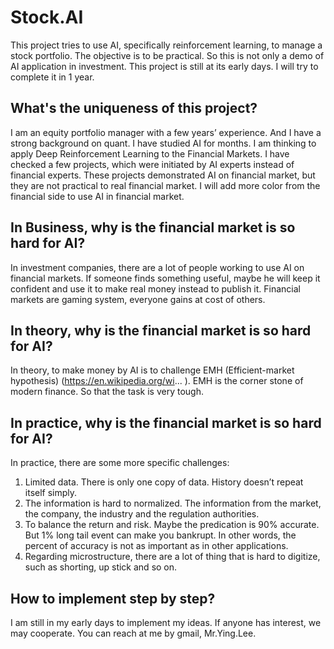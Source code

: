 # Stock.AI
This project tries to use AI, specifically reinforcement learning, to manage a stock portfolio. The objective is to be practical. So this is not only a demo of AI application in investment.
This project is still at its early days. I will try to complete it in 1 year.

## What's the uniqueness of this project?
I am an equity portfolio manager with a few years’ experience. And I have a strong background on quant. I have studied AI for months. I am thinking to apply Deep Reinforcement Learning to the Financial Markets.
I have checked a few projects, which were initiated by AI experts instead of financial experts. These projects demonstrated AI on financial market, but they are not practical to real financial market.
I will add more color from the financial side to use AI in financial market.

## In Business, why is the financial market is so hard for AI?
In investment companies, there are a lot of people working to use AI on financial markets.
If someone finds something useful, maybe he will keep it confident and use it to make real money instead to publish it. 
Financial markets are gaming system, everyone gains at cost of others.

## In theory, why is the financial market is so hard for AI?
In theory, to make money by AI is to challenge EMH (Efficient-market hypothesis) (https://en.wikipedia.org/wi... ). EMH is the corner stone of modern finance. So that the task is very tough.


## In practice, why is the financial market is so hard for AI?
In practice, there are some more specific challenges:
1.	Limited data. There is only one copy of data. History doesn’t repeat itself simply.
2.	The information is hard to normalized. The information from the market, the company, the industry and the regulation authorities.
3.	To balance the return and risk. Maybe the predication is 90% accurate. But 1% long tail event can make you bankrupt. In other words, the percent of accuracy is not as important as in other applications.
4.	Regarding microstructure, there are a lot of thing that is hard to digitize, such as shorting, up stick and so on.

## How to implement step by step?
I am still in my early days to implement my ideas. If anyone has interest, we may cooperate. You can reach at me by gmail, Mr.Ying.Lee.

